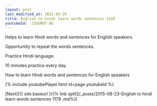```yaml
---
layout: post
last_modified_at: 2021-03-29
title: English to hindi learn words sentences 1410 
youtubeId: -JZGURDT-BU
---
```

 
 
Helps to learn Hindi words and sentences for English speakers.

Opportunitiy to repeat the words sentences. 

Practice Hindi language. 
 
10 minutes practice every day. 
 
How to learn Hindi words and sentences for English speakers 
 
{% include youtubePlayer.html id=page.youtubeId %}
 
 
[Next]({{ site.baseurl }}{% link  split2/_posts/2015-08-23-English to hindi learn words sentences 1179 .md%})
 
